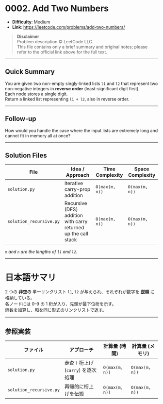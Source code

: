 # 0002. Add Two Numbers

- **Difficulty**: Medium  
- **Link**: <https://leetcode.com/problems/add-two-numbers/>

> **Disclaimer**  
> Problem description © LeetCode LLC.  
> This file contains only a brief summary and original notes; please refer to the official link above for the full text.

---

## Quick Summary

You are given two non-empty singly-linked lists `l1` and `l2` that represent two non-negative integers in **reverse order** (least-significant digit first).  
Each node stores a single digit.  
Return a linked list representing `l1 + l2`, also in reverse order.

---

## Follow-up

How would you handle the case where the input lists are extremely long and cannot fit in memory all at once?

---

## Solution Files

| File                    | Idea / Approach     | Time Complexity | Space Complexity |
|-------------------------|---------------------|-----------------|------------------|
| `solution.py`           | Iterative carry-prop addition | `O(max(m, n))` | `O(max(m, n))` |
| `solution_recursive.py` | Recursive (DFS) addition with carry returned up the call stack | `O(max(m, n))` | `O(max(m, n))` |

*`m` and `n` are the lengths of `l1` and `l2`.*

---

# 日本語サマリ

2 つの **非空の** 単一リンクリスト `l1`, `l2` が与えられ、それぞれが数字を **逆順** に格納している。  
各ノードには 0–9 の 1 桁が入り、先頭が最下位桁を示す。  
両数を加算し、和を同じ形式のリンクリストで返す。

---

## 参照実装

| ファイル | アプローチ               | 計算量 (時間) | 計算量 (メモリ) |
|----------|-------------------------|---------------|-----------------|
| `solution.py` | 走査＋桁上げ (`carry`) を逐次処理 | `O(max(m, n))` | `O(max(m, n))` |
| `solution_recursive.py` | 再帰的に桁上げを伝搬 | `O(max(m, n))` | `O(max(m, n))` |